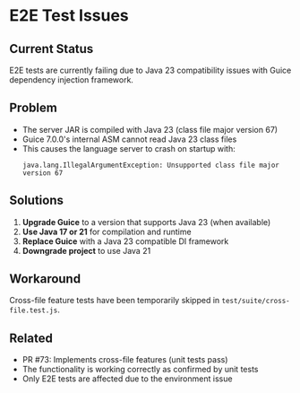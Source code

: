 # E2E Test Issues

## Current Status
E2E tests are currently failing due to Java 23 compatibility issues with Guice dependency injection framework.

## Problem
- The server JAR is compiled with Java 23 (class file major version 67)
- Guice 7.0.0's internal ASM cannot read Java 23 class files
- This causes the language server to crash on startup with:
  ```
  java.lang.IllegalArgumentException: Unsupported class file major version 67
  ```

## Solutions
1. **Upgrade Guice** to a version that supports Java 23 (when available)
2. **Use Java 17 or 21** for compilation and runtime
3. **Replace Guice** with a Java 23 compatible DI framework
4. **Downgrade project** to use Java 21

## Workaround
Cross-file feature tests have been temporarily skipped in `test/suite/cross-file.test.js`.

## Related
- PR #73: Implements cross-file features (unit tests pass)
- The functionality is working correctly as confirmed by unit tests
- Only E2E tests are affected due to the environment issue
